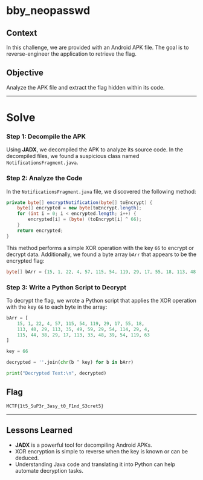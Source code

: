 # bby_neopasswd

## Context

In this challenge, we are provided with an Android APK file. The goal is to reverse-engineer the application to retrieve the flag.


## Objective

Analyze the APK file and extract the flag hidden within its code.

---

# Solve

### Step 1: Decompile the APK
Using **JADX**, we decompiled the APK to analyze its source code. In the decompiled files, we found a suspicious class named `NotificationsFragment.java`.

### Step 2: Analyze the Code
In the `NotificationsFragment.java` file, we discovered the following method:

```java
private byte[] encryptNotification(byte[] toEncrypt) {
    byte[] encrypted = new byte[toEncrypt.length];
    for (int i = 0; i < encrypted.length; i++) {
        encrypted[i] = (byte) (toEncrypt[i] ^ 66);
    }
    return encrypted;
}
```

This method performs a simple XOR operation with the key `66` to encrypt or decrypt data. Additionally, we found a byte array `bArr` that appears to be the encrypted flag:

```java
byte[] bArr = {15, 1, 22, 4, 57, 115, 54, 119, 29, 17, 55, 18, 113, 48, 29, 113, 35, 49, 59, 29, 54, 114, 29, 4, 115, 44, 38, 29, 17, 113, 33, 48, 39, 54, 119, 63};
```

### Step 3: Write a Python Script to Decrypt
To decrypt the flag, we wrote a Python script that applies the XOR operation with the key `66` to each byte in the array:

```python
bArr = [
    15, 1, 22, 4, 57, 115, 54, 119, 29, 17, 55, 18,
    113, 48, 29, 113, 35, 49, 59, 29, 54, 114, 29, 4,
    115, 44, 38, 29, 17, 113, 33, 48, 39, 54, 119, 63
]

key = 66

decrypted = ''.join(chr(b ^ key) for b in bArr)

print("Decrypted Text:\n", decrypted)
```

## Flag

```
MCTF{1t5_SuP3r_3asy_t0_F1nd_S3cret5}
```

---

## Lessons Learned

- **JADX** is a powerful tool for decompiling Android APKs.
- XOR encryption is simple to reverse when the key is known or can be deduced.
- Understanding Java code and translating it into Python can help automate decryption tasks.
